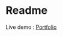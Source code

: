 # Readme

Live demo : <a href = "https://tohirmuhammadloiq.github.io/portfolio" target = "_blank">Portfolio</a>


